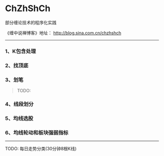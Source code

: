 # ChZhShCh
部分缠论技术的程序化实践

《缠中说禅博客》地址： http://blog.sina.com.cn/chzhshch

---
### 1、K包含处理

### 2、找顶底

### 3、划笔

> TODO:
### 4、线段划分

### 5、均线选股

### 6、均线轮动和板块强弱指标

--------

TODO:
每日走势分类(30分钟8根K线)

